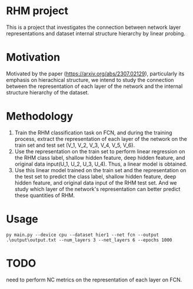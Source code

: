 # RHM project
 This is a project that investigates the connection between network layer representations and dataset internal structure hierarchy by linear probing.
 # Motivation
 Motivated by the paper (https://arxiv.org/abs/2307.02129), particularly its emphasis on hierachical structure, we intend to study the connection between the representation of each layer of the network and the internal structure hierarchy of the dataset. 
 # Methodology
 1. Train the RHM classification task on FCN, and during the training process, extract the representation of each layer of the network on the train set and test set (V_1, V_2, V_3, V_4, V_5, V_6).  
 2. Use the representation on the train set to perform linear regression on the RHM class label, shallow hidden feature, deep hidden feature, and original data input(U_1, U_2, U_3, U_4). Thus, a linear model is obtained.  
 3. Use this linear model trained on the train set and the representation on the test set to predict the class label, shallow hidden feature, deep hidden feature, and original data input of the RHM test set. And we study which layer of the network's representation can better predict these quantities of RHM. 
 # Usage
 ```
 py main.py --device cpu --dataset hier1 --net fcn --output .\output\output.txt --num_layers 3 --net_layers 6 --epochs 1000
 ```
# TODO
need to perform NC metrics on the representation of each layer on FCN.
